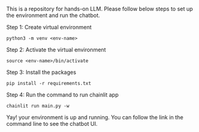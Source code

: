 This is a repository for hands-on LLM. Please follow below steps to set up the environment and run the chatbot.

Step 1: Create virtual environment
```
python3 -m venv <env-name>
```

Step 2: Activate the virtual environment
```
source <env-name>/bin/activate
```

Step 3: Install the packages
```
pip install -r requirements.txt
```

Step 4: Run the command to run chainlit app
```
chainlit run main.py -w
```

Yay! your environment is up and running. You can follow the link in the command line to see the chatbot UI.
